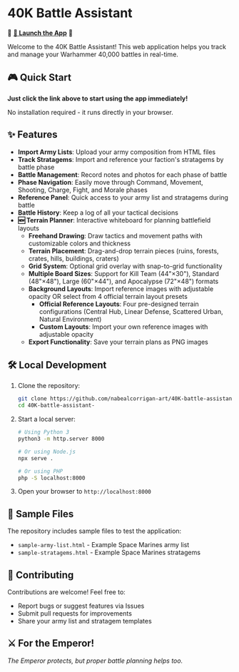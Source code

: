 # 40K Battle Assistant

🎯 **[🚀 Launch the App](https://nabealcorrigan-art.github.io/40K-battle-assistant-/)** 🎯

Welcome to the 40K Battle Assistant! This web application helps you track and manage your Warhammer 40,000 battles in real-time.

## 🎮 Quick Start
**Just click the link above to start using the app immediately!**

No installation required - it runs directly in your browser.

## ✨ Features
- **Import Army Lists**: Upload your army composition from HTML files
- **Track Stratagems**: Import and reference your faction's stratagems by battle phase  
- **Battle Management**: Record notes and photos for each phase of battle
- **Phase Navigation**: Easily move through Command, Movement, Shooting, Charge, Fight, and Morale phases
- **Reference Panel**: Quick access to your army list and stratagems during battle
- **Battle History**: Keep a log of all your tactical decisions
- **🆕 Terrain Planner**: Interactive whiteboard for planning battlefield layouts
  - **Freehand Drawing**: Draw tactics and movement paths with customizable colors and thickness
  - **Terrain Placement**: Drag-and-drop terrain pieces (ruins, forests, crates, hills, buildings, craters)
  - **Grid System**: Optional grid overlay with snap-to-grid functionality
  - **Multiple Board Sizes**: Support for Kill Team (44"×30"), Standard (48"×48"), Large (60"×44"), and Apocalypse (72"×48") formats
  - **Background Layouts**: Import reference images with adjustable opacity OR select from 4 official terrain layout presets
    - **Official Reference Layouts**: Four pre-designed terrain configurations (Central Hub, Linear Defense, Scattered Urban, Natural Environment)
    - **Custom Layouts**: Import your own reference images with adjustable opacity
  - **Export Functionality**: Save your terrain plans as PNG images

## 🛠️ Local Development
1. Clone the repository:
   ```bash
   git clone https://github.com/nabealcorrigan-art/40K-battle-assistant-.git
   cd 40K-battle-assistant-
   ```

2. Start a local server:
   ```bash
   # Using Python 3
   python3 -m http.server 8000
   
   # Or using Node.js
   npx serve .
   
   # Or using PHP
   php -S localhost:8000
   ```

3. Open your browser to `http://localhost:8000`

## 📁 Sample Files
The repository includes sample files to test the application:
- `sample-army-list.html` - Example Space Marines army list
- `sample-stratagems.html` - Example Space Marines stratagems

## 🤝 Contributing
Contributions are welcome! Feel free to:
- Report bugs or suggest features via Issues
- Submit pull requests for improvements
- Share your army list and stratagem templates

## ⚔️ For the Emperor!
*The Emperor protects, but proper battle planning helps too.*

